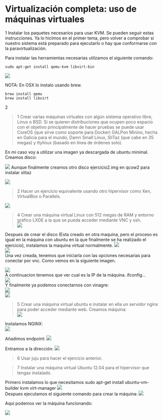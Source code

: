 Virtualización completa: uso de máquinas virtuales
==================================================

1 Instalar los paquetes necesarios para usar KVM. Se pueden seguir estas instrucciones. Ya lo hicimos en el primer tema, pero volver a comprobar si nuestro sistema está preparado para ejecutarlo o hay que conformarse con la paravirtualización.

Para instalar las herramientas necesarias utilzamos el siguiente comando:

	sudo apt-get install qemu-kvm libvirt-bin

![](https://github.com/javiercollado/IV-JCL/blob/master/Tema%205%20Ejericicios/ImagenesT5/Instalando%20kvm.png?raw=true) 

NOTA: En OSX lo instalo usando brew.

	brew install qemu
	brew install libvirt

2 
>1 Crear varias máquinas virtuales con algún sistema operativo libre, Linux o BSD. Si se quieren distribuciones que ocupen poco espacio con el objetivo principalmente de hacer pruebas se puede usar CoreOS (que sirve como soporte para Docker) GALPon Minino, hecha en Galicia para el mundo, Damn Small Linux, SliTaz (que cabe en 35 megas) y ttylinux (basado en línea de órdenes solo).

En mi caso voy a utilizar una imagen ya descargada de ubuntu minimal.  
Creamos disco: 

![](https://github.com/javiercollado/IV-JCL/blob/master/Tema%205%20Ejericicios/ImagenesT5/Ej2%20Creacion%20disco.png?raw=true)
Aunque finalmente creamos otro disco ejercicio2.img en qcow2 para instalar slitaz

![](https://github.com/javiercollado/IV-JCL/blob/master/Tema%205%20Ejercicios/ImagenesT5/2%20Instado%20en%20qemu.png?raw=true)
>2 Hacer un ejercicio equivalente usando otro hipervisor como Xen, VirtualBox o Parallels.

![](https://github.com/javiercollado/IV-JCL/blob/master/Tema%205%20Ejercicios/ImagenesT5/2%20Instalado%20en%20vmware.png?raw=true)

>4 Crear una máquina virtual Linux con 512 megas de RAM y entorno gráfico LXDE a la que se pueda acceder mediante VNC y ssh.  
![](https://github.com/javiercollado/IV-JCL/blob/master/Tema%205%20Ejercicios/ImagenesT5/4%20crear%20disco.png?raw=true)  

Despues de crear el disco (Esta creado en otra maquina, pero el proceso es igual en la máquina con ubuntu en la que finalmente se ha realizado el ejercicio), instalamos la maquina virtual normalmente. 
![](https://github.com/javiercollado/IV-JCL/blob/master/Tema%205%20Ejercicios/ImagenesT5/install%20lxde.png?raw=true)  
![](https://github.com/javiercollado/IV-JCL/blob/master/Tema%205%20Ejercicios/ImagenesT5/Instalando%20LXDE%20instalacion.png?raw=true)  
Una vez creada, tenemos que iniciarla con las opciones necesarias para conectar por vnc. Como vemos en la siguiente imagen.  

![](https://github.com/javiercollado/IV-JCL/blob/master/Tema%205%20Ejercicios/ImagenesT5/Encender%20para%20VNC.png?raw=true)    
A continuacion tenemos que ver cual es la IP de la máquina. ifconfig...  
![](https://github.com/javiercollado/IV-JCL/blob/master/Tema%205%20Ejercicios/ImagenesT5/ifconfig%20para%20ip%20lxde.png?raw=true)  
Y finalmente ya podemos conectarnos con vinagre:  
![](https://github.com/javiercollado/IV-JCL/blob/master/Tema%205%20Ejercicios/ImagenesT5/instalar%20vinagre.png?raw=true)  
![](https://github.com/javiercollado/IV-JCL/blob/master/Tema%205%20Ejercicios/ImagenesT5/Conectado%20desde%20vinagre.png?raw=true)


>5 Crear una máquina virtual ubuntu e instalar en ella un servidor nginx para poder acceder mediante web.
Creamos máquina:  
![](https://github.com/javiercollado/IV-JCL/blob/master/Tema%205%20Ejercicios/ImagenesT5/Crear%20VM%20azure.png?raw=true) 

Instalamos NGINX:   
![](https://github.com/javiercollado/IV-JCL/blob/master/Tema%205%20Ejercicios/ImagenesT5/Instalr%20nginx%20azure.png?raw=true)  

Añadimos endpoint:
![](https://github.com/javiercollado/IV-JCL/blob/master/Tema%205%20Ejercicios/ImagenesT5/A%C3%B1adir%20endpoint%20http.png?raw=true)

Entramos a la dirección:
![](https://github.com/javiercollado/IV-JCL/blob/master/Tema%205%20Ejercicios/ImagenesT5/funciona%20nginx.png?raw=true)  

>6 Usar juju para hacer el ejercicio anterior.

>7 Instalar una máquina virtual Ubuntu 12.04 para el hipervisor que tengas instalado.

Primero instalamos lo que necesitamos
	sudo apt-get install ubuntu-vm-builder kvm virt-manager
![](https://github.com/javiercollado/IV-JCL/blob/master/Tema%205%20Ejercicios/ImagenesT5/ejer%207%201.png?raw=true)  
Despues ejecutamos el siguiente comando para crear la máquina:
![](https://github.com/javiercollado/IV-JCL/blob/master/Tema%205%20Ejercicios/ImagenesT5/7%20.png?raw=true)  

Aqui podemos ver la máquina funcionando:

![](https://github.com/javiercollado/IV-JCL/blob/master/Tema%205%20Ejercicios/ImagenesT5/Funciona%207.png?raw=true)  
